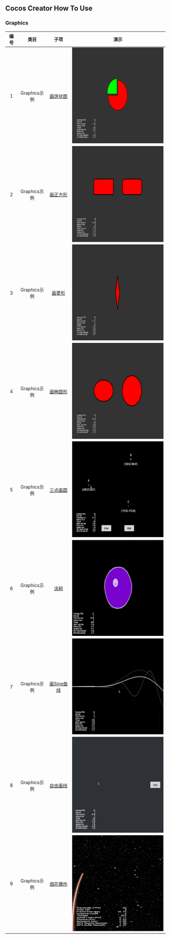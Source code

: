 ## Cocos Creator How To Use

### Graphics
| 编号 | 类目 | 子项 | 演示 |
| :---: |:---: |:---: |:---: |
| 1 | Graphics示例 | [画饼状图](https://gitee.com/yeshao2069/cocos-creator-how-to-use/tree/v3.0.x/Graphics/Creator3.0.0_2D_GraphicsArc) | <div align=center><img src="../image/202203/2022030401.png" width="400" height="300" /></div> |
| 2 | Graphics示例 | [画正方形](https://gitee.com/yeshao2069/cocos-creator-how-to-use/tree/v3.0.x/Graphics/Creator3.0.0_2D_GraphicsRect) | <div align=center><img src="../image/202203/2022030402.png" width="400" height="300" /></div> |
| 3 | Graphics示例 | [画菱形](https://gitee.com/yeshao2069/cocos-creator-how-to-use/tree/v3.0.x/Graphics/Creator3.0.0_2D_GraphicsLineTo) | <div align=center><img src="../image/202203/2022030403.png" width="400" height="300" /></div> |
| 4 | Graphics示例 | [画椭圆形](https://gitee.com/yeshao2069/cocos-creator-how-to-use/tree/v3.0.x/Graphics/Creator3.0.0_2D_GraphicsEllipse) | <div align=center><img src="../image/202203/2022030404.png" width="400" height="300" /></div> |
| 5 | Graphics示例 | [三点画圆](https://gitee.com/yeshao2069/cocos-creator-how-to-use/tree/v3.0.x/Graphics/Creator3.0.0_2D_GraphicsFindCircleAndDraw) | <div align=center><img src="../gif/202203/2022030411.gif" width="400" height="300" /></div> |
| 6 | Graphics示例 | [涂鸦](https://gitee.com/yeshao2069/cocos-creator-how-to-use/tree/v3.0.x/Graphics/Creator3.0.0_2D_Doodle) | <div align=center><img src="../gif/202203/2022030412.gif" width="400" height="300" /></div> |
| 7 | Graphics示例 | [画Sine曲线](https://gitee.com/yeshao2069/cocos-creator-how-to-use/tree/v3.0.x/Graphics/Creator3.0.0_2D_SineWaves) | <div align=center><img src="../gif/202203/2022030413.gif" width="400" height="300" /></div> |
| 8 | Graphics示例 | [自由画线](https://gitee.com/yeshao2069/cocos-creator-how-to-use/tree/v3.0.x/Graphics/Creator3.0.0_2D_DrawLine) | <div align=center><img src="../gif/202203/2022030414.gif" width="400" height="300" /></div> |
| 9 | Graphics示例 | [烟花爆炸](https://gitee.com/yeshao2069/cocos-creator-how-to-use/tree/v3.0.x/Graphics/Creator3.0.0_2D_GraphicsFireworksExplosion) | <div align=center><img src="../gif/202203/2022030415.gif" width="400" height="300" /></div> |